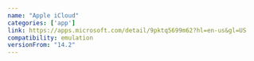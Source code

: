 ```yaml
---
name: "Apple iCloud"
categories: ['app']
link: https://apps.microsoft.com/detail/9pktq5699m62?hl=en-us&gl=US
compatibility: emulation
versionFrom: "14.2"
---
```


